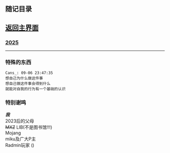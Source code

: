 ## 随记目录

## [返回主界面](/index)

### [2025](/notes/2025)

---

### 特殊的东西  
  
```qq_chat  
Cans_: 09-06 23:47:35  
想自己为什么做这件事  
想自己做这件事会得到什么  
就能对自我的行为有一个基础的认识  
```  
  
### 特别谢鸣  

***我***  
2023后的父母  
~~MXZ~~ LIB(不是图书馆!!!)  
Mojang  
miku及广大P主  
Radmin玩家 ()  
